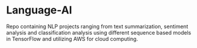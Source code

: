 # Language-AI

Repo containing NLP projects ranging from text summarization, sentiment analysis and classification analysis using different sequence based models in TensorFlow and utilizing AWS for cloud computing.
